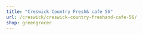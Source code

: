 ```yaml
---
title: "Creswick Country Fresh& cafe 56"
url: /creswick/creswick-country-freshand-cafe-56/
shop: greengrocer
---
```

